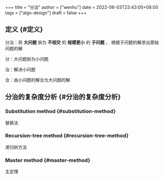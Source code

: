 +++
title = "分治"
author = ["wenhu"]
date = 2022-06-03T23:43:00+08:00
tags = ["algo-design"]
draft = false
+++

## 定义 {#定义}

分治：将 **大问题** 拆为 **不相交** 的 **规模更小** 的 **子问题** ， 根据子问题的解求出原始问题的解

分：大问题拆为小问题

治：解决小问题

合：由小问题的解合为大问题的解


## 分治的复杂度分析 {#分治的复杂度分析}


### Substitution method {#substitution-method}

替换法


### Recursion-tree method {#recursion-tree-method}

递归树方法


### Master method {#master-method}

主定理
